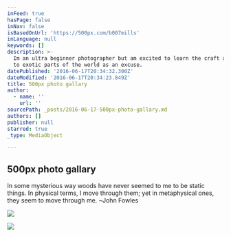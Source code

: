 ```yaml
---
inFeed: true
hasPage: false
inNav: false
isBasedOnUrl: 'https://500px.com/b007mills'
inLanguage: null
keywords: []
description: >-
  Im an ultra beginner photographer but am excited to learn the craft and travel
  to exotic parts of the world as an excuse.
datePublished: '2016-06-17T20:34:32.300Z'
dateModified: '2016-06-17T20:34:23.849Z'
title: 500px photo gallary
author:
  - name: ''
    url: ''
sourcePath: _posts/2016-06-17-500px-photo-gallary.md
authors: []
publisher: null
starred: true
_type: MediaObject

---
```

<article style=""><h1>500px photo gallary</h1><p>In some mysterious way woods have never seemed to me to be static things. In physical terms, I move through them; yet in metaphysical ones, they seem to move through me. ~John Fowles</p><img src="https://imgflo.herokuapp.com/graph/vahj1ThiexotieMo/319e2a6e87f20e8b13715f414ab92e36/noop?input=https%3A%2F%2Fdrscdn.500px.org%2Fphoto%2F156502153%2Fm%253D1170%2Fe57cf1aba9d21fb8da5ba6356f707a24" /></article>

![](https://the-grid-user-content.s3-us-west-2.amazonaws.com/e5255e60-3bd4-4c06-8bee-7a02bf1ce21f.jpg)
